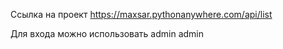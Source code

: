 Ссылка на проект
https://maxsar.pythonanywhere.com/api/list

Для входа можно использовать admin admin